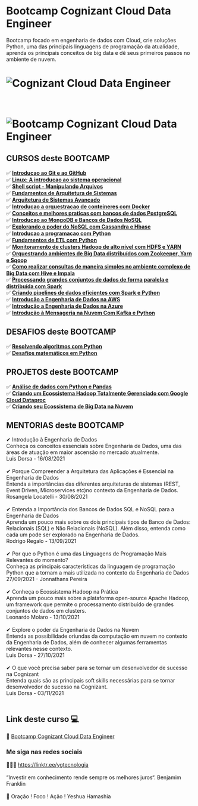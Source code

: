 # Bootcamp Cognizant Cloud Data Engineer

Bootcamp focado em engenharia de dados com Cloud, crie soluções Python, uma das principais linguagens de programação da atualidade, aprenda os principais conceitos de big data e dê seus primeiros passos no ambiente de nuvem.

<h1>
   <img src="https://i.ibb.co/t2Cxdc0/914f58d2-6ee2-4c52-8186-706a91dffe09.png" alt="Cognizant Cloud Data Engineer" border="0">
</h1>
<br>
<h1>
   <img src="https://i.ibb.co/qkDpw3F/337D7583.jpg" alt="Bootcamp Cognizant Cloud Data Engineer" border="0">
</h1>

## CURSOS deste BOOTCAMP
✅ **<a href="https://certificates.digitalinnovation.one/200FFE59">Introducao ao Git e ao GitHub</a>** <br>
✅ **<a href="">Linux: A introducao ao sistema operacional</a>** <br>
✅ **<a href="">Shell script - Manipulando Arquivos </a>** <br>
✅ **<a href="https://certificates.digitalinnovation.one/33D9A38E">Fundamentos de Arquitetura de Sistemas</a>** <br>
✅ **<a href="https://certificates.digitalinnovation.one/86EC0F0A">Arquitetura de Sistemas Avancado</a>** <br>
✅ **<a href="https://certificates.digitalinnovation.one/DE9EC992">Introducao a orquestracao de conteineres com Docker</a>** <br>
✅ **<a href="">Conceitos e melhores praticas com bancos de dados PostgreSQL</a>** <br>
✅ **<a href="">Introducao ao MongoDB e Bancos de Dados NoSQL</a>** <br>
✅ **<a href="">Explorando o poder do NoSQL com Cassandra e Hbase</a>** <br>
✅ **<a href="">Introducao a programacao com Python</a>** <br>
✅ **<a href="">Fundamentos de ETL com Python</a>** <br>
✅ **<a href="">Monitoramento de clusters Hadoop de alto nível com HDFS e YARN</a>** <br>
✅ **<a href=" ">Orquestrando ambientes de Big Data distribuídos com Zookeeper, Yarn e Sqoop</a>** <br>
✅ **<a href="">Como realizar consultas de maneira simples no ambiente complexo de Big Data com Hive e Impala</a>** <br>
✅ **<a href="">Processando grandes conjuntos de dados de forma paralela e distribuída com Spark</a>** <br>
✅ **<a href="">Criando pipelines de dados eficientes com Spark e Python</a>** <br>
✅ **<a href="">Introdução a Engenharia de Dados na AWS</a>** <br>
✅ **<a href="">Introdução a Engenharia de Dados na Azure</a>** <br>
✅ **<a href="">Introdução à Mensageria na Nuvem Com Kafka e Python</a>** <br>

## DESAFIOS deste BOOTCAMP
✅ **<a href="">Resolvendo algoritmos com Python</a>** <br>
✅ **<a href="">Desafios matemáticos em Python</a>** <br>

## PROJETOS deste BOOTCAMP
✅ **<a href="">Análise de dados com Python e Pandas</a>** <br>
✅ **<a href="">Criando um Ecossistema Hadoop Totalmente Gerenciado com Google Cloud Dataproc</a>** <br>
✅ **<a href="">Criando seu Ecossistema de Big Data na Nuvem</a>** <br>
  
## MENTORIAS deste BOOTCAMP 
 
✔  Introdução à Engenharia de Dados<br>
    Conheça os conceitos essenciais sobre Engenharia de Dados, uma das áreas de atuação em maior ascensão no mercado atualmente.<br>
    Luis Dorsa - 16/08/2021<br>
    <br>
✔  Porque Compreender a Arquitetura das Aplicações é Essencial na Engenharia de Dados<br>
   Entenda a importâncias das diferentes arquiteturas de sistemas (REST, Event Driven, Microservices etc)no contexto da Engenharia de Dados.<br>
   Rosangela Locatelli - 30/08/2021<br>
   <br>
✔  Entenda a Importância dos Bancos de Dados SQL e NoSQL para a Engenharia de Dados<br>
   Aprenda um pouco mais sobre os dois principais tipos de Banco de Dados: Relacionais (SQL) e Não Relacionais (NoSQL). Além disso, entenda como cada um pode ser explorado na Engenharia de Dados.<br>
   Rodrigo Regalo - 13/09/2021<br>
   <br>
✔  Por que o Python é uma das Linguagens de Programação Mais Relevantes do momento?<br>
   Conheça as principais características da linguagem de programação Python que a tornam a mais utilizada no contexto da Engenharia de Dados<br>
   27/09/2021 - Jonnathans Pereira <br>
   <br>
✔  Conheça o Ecossistema Hadoop na Prática<br>
   Aprenda um pouco mais sobre a plataforma open-source Apache Hadoop, um framework que permite o processamento distribuído de grandes conjuntos de dados em clusters.<br>
   Leonardo Molaro - 13/10/2021<br>
   <br>
✔  Explore o poder da Engenharia de Dados na Nuvem<br>
   Entenda as possibilidade oriundas da computação em nuvem no contexto da Engenharia de Dados, além de conhecer algumas ferramentas relevantes nesse contexto.<br>
   Luis Dorsa - 27/10/2021<br>
   <br>
✔  O que você precisa saber para se tornar um desenvolvedor de sucesso na Cognizant<br>
   Entenda quais são as principais soft skills necessárias para se tornar desenvolvedor de sucesso na Cognizant.<br>
   Luis Dorsa - 03/11/2021<br>
   <br>


## Link deste curso  💻

 🎯 <a href="https://web.digitalinnovation.one/track/cognizant-cloud-data-engineer?tab=path" target="_blank">Bootcamp Cognizant Cloud Data Engineer</a>
<br>

### Me siga nas redes sociais 

👨‍💼🔮  https://linktr.ee/ygtecnologia 
<br>
<br> 
“Investir em conhecimento rende sempre os melhores juros“. Benjamim Franklin
<br>
<br> 
🙏 Oração ! Foco ! Ação ! Yeshua Hamashia